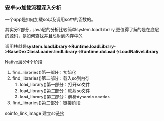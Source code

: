 ### 安卓so加载流程深入分析

一个app是如何加载so以及调用so中的函数的。

其实分2部分，java层的分析比较简单system.loadLibrary,更值得了解的是在底层的源码，是如何查找并且映射到内存中的.

调用栈就是**system.loadLibrary->Runtime.loadLibrary->BaseDexClassLoader.findLibrary->Runtime.doLoad->LoadNativeLibrary**

Native层分4个阶段

1. find_libraries()第一部分：初始化
2. find_libraries()第二部分：载入so到内存
   1. load_library()第一部分：打开so文件
   2. load_library()第二部分：映射so文件
   3. load_library()第三部分：解析dynamic section
3. find_libraries()第二部分：链接阶段



soinfo_link_image 建立so链接